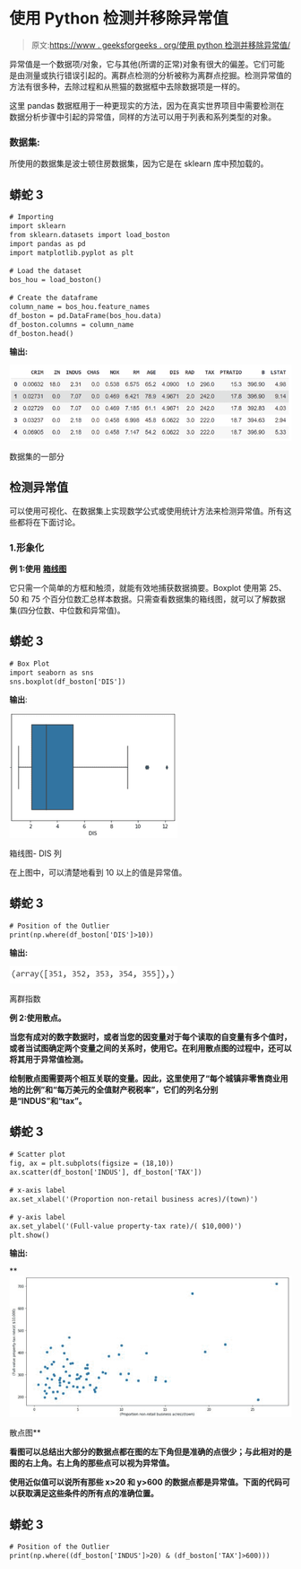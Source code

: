# 使用 Python 检测并移除异常值

> 原文:[https://www . geeksforgeeks . org/使用 python 检测并移除异常值/](https://www.geeksforgeeks.org/detect-and-remove-the-outliers-using-python/)

异常值是一个数据项/对象，它与其他(所谓的正常)对象有很大的偏差。它们可能是由测量或执行错误引起的。离群点检测的分析被称为离群点挖掘。检测异常值的方法有很多种，去除过程和从熊猫的数据框中去除数据项是一样的。

这里 pandas 数据框用于一种更现实的方法，因为在真实世界项目中需要检测在数据分析步骤中引起的异常值，同样的方法可以用于列表和系列类型的对象。

### 数据集:

所使用的数据集是波士顿住房数据集，因为它是在 sklearn 库中预加载的。

## 蟒蛇 3

```
# Importing
import sklearn
from sklearn.datasets import load_boston
import pandas as pd
import matplotlib.pyplot as plt

# Load the dataset
bos_hou = load_boston()

# Create the dataframe
column_name = bos_hou.feature_names
df_boston = pd.DataFrame(bos_hou.data)
df_boston.columns = column_name
df_boston.head()
```

**输出:**

![](img/081c16e1a1fe3889bac1f97968918919.png)

数据集的一部分

## **检测异常值**

可以使用可视化、在数据集上实现数学公式或使用统计方法来检测异常值。所有这些都将在下面讨论。

### 1.形象化

**例 1:使用** [**箱线图**](https://www.geeksforgeeks.org/box-plot-visualization-with-pandas-and-seaborn/)

它只需一个简单的方框和触须，就能有效地捕获数据摘要。Boxplot 使用第 25、50 和 75 个百分位数汇总样本数据。只需查看数据集的箱线图，就可以了解数据集(四分位数、中位数和异常值)。

## 蟒蛇 3

```
# Box Plot
import seaborn as sns
sns.boxplot(df_boston['DIS'])
```

**输出**:

![](img/5985b666d1f6accdd7bdbd4483ef3f1b.png)

箱线图- DIS 列

在上图中，可以清楚地看到 10 以上的值是异常值。

## 蟒蛇 3

```
# Position of the Outlier
print(np.where(df_boston['DIS']>10))
```

**输出:**

![](img/31d6a4b208e16e95fad0c20917629b8f.png)

离群指数

**例 2:使用**[](https://www.geeksforgeeks.org/matplotlib-pyplot-scatter-in-python/)****散点。****

**当您有成对的数字数据时，或者当您的因变量对于每个读取的自变量有多个值时，或者当试图确定两个变量之间的关系时，使用它。在利用散点图的过程中，还可以将其用于异常值检测。**

**绘制散点图需要两个相互关联的变量。因此，这里使用了“每个城镇非零售商业用地的比例”和“每万美元的全值财产税税率”，它们的列名分别是“INDUS”和“tax”。**

## **蟒蛇 3**

```
# Scatter plot
fig, ax = plt.subplots(figsize = (18,10))
ax.scatter(df_boston['INDUS'], df_boston['TAX'])

# x-axis label
ax.set_xlabel('(Proportion non-retail business acres)/(town)')

# y-axis label
ax.set_ylabel('(Full-value property-tax rate)/( $10,000)')
plt.show()
```

****输出**:**

**![](img/73ef22a946fcd13b638def0b8753c84f.png)

散点图** 

**看图可以总结出大部分的数据点都在图的左下角但是准确的点很少；与此相对的是图的右上角。右上角的那些点可以视为异常值。**

**使用近似值可以说所有那些 x>20 和 y>600 的数据点都是异常值。下面的代码可以获取满足这些条件的所有点的准确位置。**

## **蟒蛇 3**

```
# Position of the Outlier
print(np.where((df_boston['INDUS']>20) & (df_boston['TAX']>600)))
```